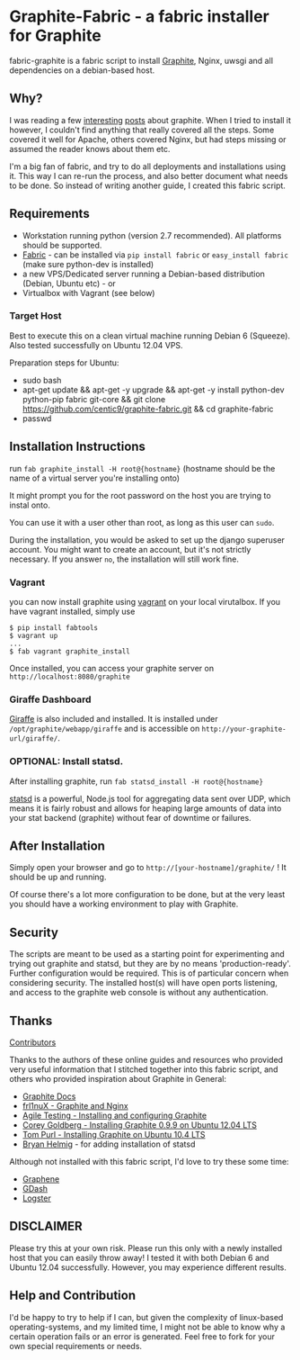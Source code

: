 # Graphite-Fabric - a fabric installer for Graphite

fabric-graphite is a fabric script to install [Graphite](http://graphite.wikidot.com/), Nginx, uwsgi and all dependencies on a debian-based host.

## Why?
I was reading a few [interesting](http://codeascraft.etsy.com/2011/02/15/measure-anything-measure-everything/) [posts](http://obfuscurity.com/Tags/Graphite) about graphite. When I tried to install it however, I couldn't find anything that really covered all the steps. Some covered it well for Apache, others covered Nginx, but had steps missing or assumed the reader knows about them etc.

I'm a big fan of fabric, and try to do all deployments and installations using it. This way I can re-run the process,
and also better document what needs to be done. So instead of writing another guide, I created this fabric script.

## Requirements

 * Workstation running python (version 2.7 recommended). All platforms should be supported.
 * [Fabric](http://docs.fabfile.org/en/1.4.1/index.html) - can be installed via `pip install fabric` or `easy_install fabric` (make sure python-dev is installed)
 * a new VPS/Dedicated server running a Debian-based distribution (Debian, Ubuntu etc) - or
 * Virtualbox with Vagrant (see below)

### Target Host

Best to execute this on a clean virtual machine running Debian 6 (Squeeze).
Also tested successfully on Ubuntu 12.04 VPS.

Preparation steps for Ubuntu:
* sudo bash 
* apt-get update && apt-get -y upgrade && apt-get -y install python-dev python-pip fabric git-core && git clone https://github.com/centic9/graphite-fabric.git && cd graphite-fabric
* passwd

## Installation Instructions 

run `fab graphite_install -H root@{hostname}` 
(hostname should be the name of a virtual server you're installing onto)

It might prompt you for the root password on the host you are trying to instal onto.

You can use it with a user other than root, as long as this user can `sudo`.

During the installation, you would be asked to set up the django superuser account. You might want to create an account,
but it's not strictly necessary. If you answer `no`, the installation will still work fine.

### Vagrant

you can now install graphite using [vagrant](http://www.vagrantup.com/) on your local virutalbox. If you have vagrant installed, simply use

```
$ pip install fabtools
$ vagrant up
...
$ fab vagrant graphite_install
```

Once installed, you can access your graphite server on `http://localhost:8080/graphite`

### Giraffe Dashboard

[Giraffe](https://github.com/kenhub/giraffe) is also included and installed. It is installed under
`/opt/graphite/webapp/giraffe` and is accessible on `http://your-graphite-url/giraffe/`.

### **OPTIONAL:** Install statsd.

After installing graphite, run `fab statsd_install -H root@{hostname}`

[statsd](https://github.com/etsy/statsd/) is a powerful, Node.js tool for aggregating data sent over UDP, which means it is fairly robust and allows for heaping large amounts of data into your stat backend (graphite) without fear of downtime or failures.

## After Installation

Simply open your browser and go to `http://[your-hostname]/graphite/` ! It should be up and running.

Of course there's a lot more configuration to be done, but at the very least you should have a working environment to
play with Graphite.

## Security

The scripts are meant to be used as a starting point for experimenting and trying out graphite and statsd, but they are by no means 'production-ready'.
Further configuration would be required. This is of particular concern when considering security.
The installed host(s) will have open ports listening, and access to the graphite web console is without any authentication.

## Thanks

[Contributors](https://github.com/gingerlime/graphite-fabric/graphs/contributors)

Thanks to the authors of these online guides and resources who provided very useful information that I stitched together into this
fabric script, and others who provided inspiration about Graphite in General:

 * [Graphite Docs](http://readthedocs.org/docs/graphite/en/latest/install.html)
 * [frl1nuX - Graphite and Nginx](http://www.frlinux.eu/?p=199)
 * [Agile Testing - Installing and configuring Graphite](http://agiletesting.blogspot.de/2011/04/installing-and-configuring-graphite.html)
 * [Corey Goldberg - Installing Graphite 0.9.9 on Ubuntu 12.04 LTS](http://coreygoldberg.blogspot.de/2012/04/installing-graphite-099-on-ubuntu-1204.html)
 * [Tom Purl - Installing Graphite on Ubuntu 10.4 LTS](http://tompurl.com/2011/08/12/installing-graphite-on-ubuntu-10-4-lts/)
 * [Bryan Helmig](https://github.com/bryanhelmig) - for adding installation of statsd

Although not installed with this fabric script, I'd love to try these some time:
 * [Graphene](http://jondot.github.com/graphene/)
 * [GDash](https://github.com/ripienaar/gdash)
 * [Logster](https://github.com/etsy/logster)

## DISCLAIMER

Please try this at your own risk. Please run this only with a newly installed host that you can easily throw away!
I tested it with both Debian 6 and Ubuntu 12.04 successfully. However, you may experience different results.

## Help and Contribution

I'd be happy to try to help if I can, but given the complexity of linux-based operating-systems, and my limited time, I might not be able to
know why a certain operation fails or an error is generated. Feel free to fork for your own special requirements or needs.
